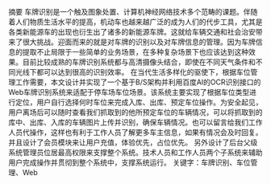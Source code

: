 

 
摘要
车牌识别是一个触及图象处置、计算机神经网络技术多个范畴的课题。伴随着人们物质生活水平的提高，机动车也越来越广泛的成为人们的代步工具，尤其是各类新能源车的出现也衍生出了诸多的新能源车牌。这就给车辆交通和社会治安带来了很大挑战。迎面而来的就是对车牌的识别以及对车牌信息的管理。因为车牌信息的提取不止局限于一些简单的业务场景，在多种复杂场景下也应该达到这种效果。目前比较成熟的车牌识别系统都与高清摄像头结合，即使在不同天气条件和不同光线下都可以达到很高的识别效率。
在当代生活多样化的驱使下，根据车位管理工作需要，本文设计并实现了一个基于B/S架构并利用百度AI的OCR识别接口的Web车牌识别系统来适配于停车场车位场景。该系统主要实现了根据车位类型进行定位，用户自行选择何时车位来完成入库、出库、预定车位操作。为安全起见，用户离场后可以随时查看我们抓取到的他所预定车位的车辆情况，可以将抓取到的库中、出库、入库的车辆图片上传并识别，确保车辆情况。也可以留言给我们工作人员代操作，这样也有利于工作人员了解更多车主信息，如果有情况会及时回复。并且设计了会员模块来让用户充值，体验优先，占位优先。
另外设计了后台父级系统管理员位居最高权限来支撑整个系统。技术人员和工作人员两个子系统来辅助用户完成操作并贯彻到整个系统中，支撑系统运行。
关键字：车牌识别、车位管理、Web 
